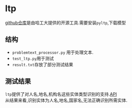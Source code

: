 # ltp
[github仓库](https://github.com/HIT-SCIR/ltp)是由哈工大提供的开源工具.需要安装`pyltp`,下载模型
## 结构
- `problemtext_processor.py` 用于处理文本.
- `test_ltp.py`用于测试
- `result.txt`存放了部分测试结果
## 测试结果
`ltp`提供了对人名,地名,机构名这些实体类型识别的支持.[API](https://pyltp.readthedocs.io/zh_CN/latest/api.html#id5)<br>
从结果来看,识别实体为人名,地名,国家名,无法正确识别所需实体.